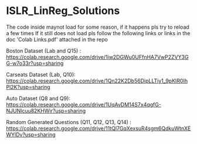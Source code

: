 # ISLR_LinReg_Solutions
The code inside maynot load for some reason, if it happens pls try to reload a few times
If it still does not load pls follow the following links or links in the doc 'Colab Links.pdf' attached in the repo 

Boston Dataset (Lab and Q15) : https://colab.research.google.com/drive/1iw2DGWu0UFfnHA7VwP2ZVY3GG-w7o33r?usp=sharing

Carseats Dataset (Lab, Q10): https://colab.research.google.com/drive/1Qn22K2Db56DipLLTiy1_9pKIR0IhPl2K?usp=sharing

Auto Dataset (Q8 and Q9): https://colab.research.google.com/drive/1UqAvDM14S7x4qgfG-NJUNlcuu82KHWir?usp=sharing 

Random Generated Questions (Q11, Q12, Q13, Q14) : https://colab.research.google.com/drive/11tQl7GqXexsuR4sgm6QdkuWtnXEWYlDv?usp=sharing


